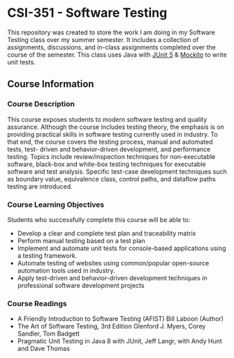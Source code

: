 # CSI-351 - Software Testing

This repository was created to store the work I am doing in my Software Testing class over my summer semester. It includes a collection of assignments, discussions, and in-class assignments completed over the course of the semester. This class uses Java with [JUnit 5](https://junit.org/junit5/) & [Mockito](https://www.javadoc.io/doc/org.mockito/mockito-core/latest/index.html) to write unit tests.

## Course Information

### Course Description

This course exposes students to modern software testing and quality
assurance. Although the course includes testing theory, the emphasis is on
providing practical skills in software testing currently used in industry. To that
end, the course covers the testing process, manual and automated tests, test-
driven and behavior-driven development, and performance testing. Topics
include review/inspection techniques for non-executable software, black-box
and white-box testing techniques for executable software and test analysis.
Specific test-case development techniques such as boundary value,
equivalence class, control paths, and dataflow paths testing are introduced.

### Course Learning Objectives

Students who successfully complete this course will be able to:
- Develop a clear and complete test plan and traceability matrix
- Perform manual testing based on a test plan
- Implement and automate unit tests for console-based applications
using a testing framework.
- Automate testing of websites using common/popular open-source
automation tools used in industry.
- Apply test-driven and behavior-driven development techniques in
professional software development projects

### Course Readings
- A Friendly Introduction to Software Testing (AFIST)
Bill Laboon (Author)
- The Art of Software Testing, 3rd Edition
Glenford J. Myers, Corey Sandler, Tom Badgett
- Pragmatic Unit Testing in Java 8 with JUnit,
Jeff Langr, with Andy Hunt and Dave Thomas
